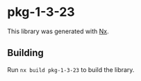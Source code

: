 # pkg-1-3-23

This library was generated with [Nx](https://nx.dev).

## Building

Run `nx build pkg-1-3-23` to build the library.
